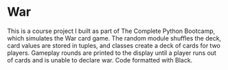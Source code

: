 # War
This is a course project I built as part of The Complete Python Bootcamp, which simulates the War card game. The random module shuffles the deck, card values are stored in tuples, and classes create a deck of cards for two players.  Gameplay rounds are printed to the display until a player runs out of cards and is unable to declare war. Code formatted with Black.
